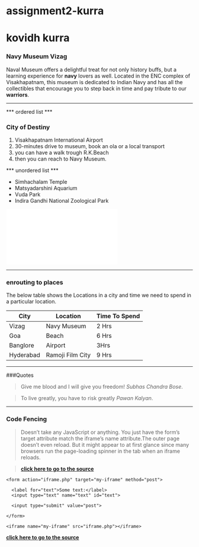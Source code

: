 # assignment2-kurra
# kovidh kurra
### Navy Museum Vizag ###
Naval Museum offers a delightful treat for not only history buffs, but a learning experience for **navy** lovers as well. Located in the ENC complex of Visakhapatnam, this museum is dedicated to Indian Navy and has all the collectibles that encourage you to step back in time and pay tribute to our **warriors**.
***

*** ordered list ***
### City of Destiny 
1. Visakhapatnam International Airport
2. 30-minutes drive to museum, book an ola or a local transport
3. you can have a walk trough R.K.Beach
4. then you can reach to Navy Museum.

*** unordered list ***
* Simhachalam Temple
* Matsyadarshini Aquarium
* Vuda Park
* Indira Gandhi National Zoological Park

![AboutMe.md](AboutMe.md)

***

### enrouting to places
The below table shows the Locations in a city and time we need to spend in a particular location.

|City |  Location | Time To Spend |
|    --- |       --- |          --- |
|Vizag|  Navy Museum|  2 Hrs |
Goa| Beach|6 Hrs|
|Banglore|   Airport|    3Hrs|
Hyderabad| Ramoji Film City| 9 Hrs|

***

###Quotes

> Give me blood and I will give you freedom! *Subhas Chandra Bose*.

> To live greatly, you have to risk greatly *Pawan Kalyan*.

***

### Code Fencing

>Doesn’t take any JavaScript or anything. You just have the form’s target attribute match the iframe’s name attribute.The outer page doesn’t even reload. But it might appear to at first glance since many browsers run the page-loading spinner in the tab when an iframe reloads. 

>  **[click here to go to the source](https://css-tricks.com/snippets/html/post-data-to-an-iframe/)**
```
<form action="iframe.php" target="my-iframe" method="post">
			
  <label for="text">Some text:</label>
  <input type="text" name="text" id="text">
			
  <input type="submit" value="post">
			
</form>
		
<iframe name="my-iframe" src="iframe.php"></iframe>
```
 **[click here to go to the source](https://css-tricks.com/snippets/html/post-data-to-an-iframe/)**



